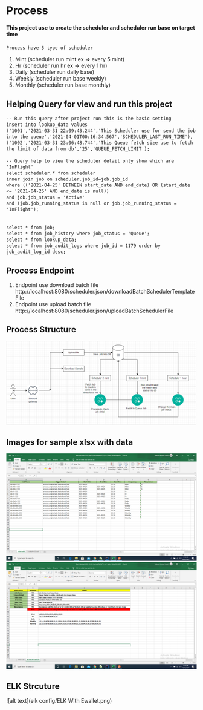 # Process
#### This project use to create the scheduler and scheduler run base on target time
`Process have 5 type of scheduler`<br>
1. Mint (scheduler run mint ex => every 5 mint)
2. Hr (scheduler run hr ex => every 1 hr)
3. Daily (scheduler run daily base)
4. Weekly (scheduler run base weekly)
5. Monthly (scheduler run base monthly)

## Helping Query for view and run this project
```
-- Run this query after project run this is the basic setting
insert into lookup_data values
('1001','2021-03-31 22:09:43.244','This Scheduler use for send the job into the queue','2021-04-01T00:16:34.567','SCHEDULER_LAST_RUN_TIME'),
('1002','2021-03-31 23:06:48.744','This Queue fetch size use to fetch the limit of data from db','25','QUEUE_FETCH_LIMIT');

-- Query help to view the scheduler detail only show which are 'InFlight'
select scheduler.* from scheduler
inner join job on scheduler.job_id=job.job_id
where (('2021-04-25' BETWEEN start_date AND end_date) OR (start_date <= '2021-04-25' AND end_date is null))
and job.job_status = 'Active'
and (job.job_running_status is null or job.job_running_status = 'InFlight');


select * from job;
select * from job_history where job_status = 'Queue';
select * from lookup_data;
select * from job_audit_logs where job_id = 1179 order by job_audit_log_id desc;
```

## Process Endpoint
1. Endpoint use download batch file <br>
   http://localhost:8080/scheduler.json/downloadBatchSchedulerTemplateFile
2. Endpoint use upload batch file <br>
   http://localhost:8080/scheduler.json/uploadBatchSchedulerFile

## Process Structure
![alt text](src/main/resources/Process.jpg)
## Images for sample xlsx with data
![alt text](image-1.png)
![alt text](image-2.png)

## ELK Strcuture
![alt text](elk config/ELK With Ewallet.png)





   


